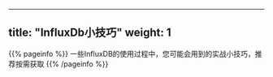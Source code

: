 
---
title: "InfluxDb小技巧"
weight: 1
---

{{% pageinfo %}}
一些InfluxDB的使用过程中，您可能会用到的实战小技巧，推荐按需获取
{{% /pageinfo %}}

